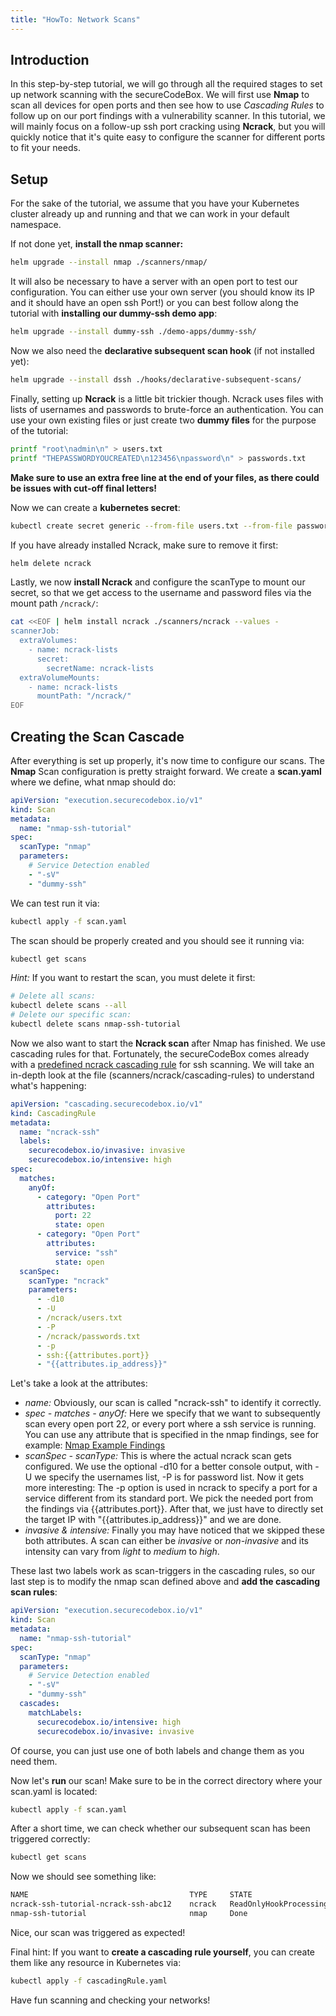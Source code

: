 ```yaml
---
title: "HowTo: Network Scans"
---
```


## Introduction

In this step-by-step tutorial, we will go through all the required stages to set up network scanning with the secureCodeBox. We will first use **Nmap** to scan all devices for open ports and then see how to use *Cascading Rules* to follow up on our port findings with a vulnerability scanner. In this tutorial, we will mainly focus on a follow-up ssh port cracking using **Ncrack**, but you will quickly notice that it's quite easy to configure the scanner for different ports to fit your needs.

## Setup

For the sake of the tutorial, we assume that you have your Kubernetes cluster already up and running and that we can work in your default namespace.

If not done yet, **install the nmap scanner:**

```bash
helm upgrade --install nmap ./scanners/nmap/
```

It will also be necessary to have a server with an open port to test our configuration. You can either use your own server (you should know its IP and it should have an open ssh Port!) or you can best follow along the tutorial with **installing our dummy-ssh demo app**:

```bash
helm upgrade --install dummy-ssh ./demo-apps/dummy-ssh/
```

Now we also need the **declarative subsequent scan hook** (if not installed yet):

```bash
helm upgrade --install dssh ./hooks/declarative-subsequent-scans/
```

Finally, setting up **Ncrack** is a little bit trickier though. Ncrack uses files with lists of usernames and passwords to brute-force an authentication. You can use your own existing files or just create two **dummy files** for the purpose of the tutorial:

```bash
printf "root\nadmin\n" > users.txt
printf "THEPASSWORDYOUCREATED\n123456\npassword\n" > passwords.txt
```

**Make sure to use an extra free line at the end of your files, as there could be issues with cut-off final letters!**

Now we can create a **kubernetes secret**:

```bash
kubectl create secret generic --from-file users.txt --from-file passwords.txt ncrack-lists
```

If you have already installed Ncrack, make sure to remove it first:

```bash
helm delete ncrack
```

Lastly, we now **install Ncrack** and configure the scanType to mount our secret, so that we get access to the username and password files via the mount path `/ncrack/`:

```bash
cat <<EOF | helm install ncrack ./scanners/ncrack --values -
scannerJob:
  extraVolumes:
    - name: ncrack-lists
      secret:
        secretName: ncrack-lists
  extraVolumeMounts:
    - name: ncrack-lists
      mountPath: "/ncrack/"
EOF
```



## Creating the Scan Cascade

After everything is set up properly, it's now time to configure our scans. The **Nmap** Scan configuration is pretty straight forward. We create a **scan.yaml** where we define, what nmap should do:

```yaml
apiVersion: "execution.securecodebox.io/v1"
kind: Scan
metadata:
  name: "nmap-ssh-tutorial"
spec:
  scanType: "nmap"
  parameters:
    # Service Detection enabled
    - "-sV"
    - "dummy-ssh"
```

We can test run it via:

```bash
kubectl apply -f scan.yaml
```

The scan should be properly created and you should see it running via:

```bash
kubectl get scans
```

*Hint:* If you want to restart the scan, you must delete it first:

```bash
# Delete all scans:
kubectl delete scans --all
# Delete our specific scan:
kubectl delete scans nmap-ssh-tutorial
```

Now we also want to start the **Ncrack scan** after Nmap has finished. We use cascading rules for that. Fortunately, the secureCodeBox comes already with a [predefined ncrack cascading rule] for ssh scanning. We will take an in-depth look at the file (scanners/ncrack/cascading-rules) to understand what's happening:

```yaml
apiVersion: "cascading.securecodebox.io/v1"
kind: CascadingRule
metadata:
  name: "ncrack-ssh"
  labels:
    securecodebox.io/invasive: invasive
    securecodebox.io/intensive: high
spec:
  matches:
    anyOf:
      - category: "Open Port"
        attributes:
          port: 22
          state: open
      - category: "Open Port"
        attributes:
          service: "ssh"
          state: open
  scanSpec:
    scanType: "ncrack"
    parameters:
      - -d10
      - -U
      - /ncrack/users.txt
      - -P
      - /ncrack/passwords.txt
      - -p
      - ssh:{{attributes.port}}
      - "{{attributes.ip_address}}"
```

Let's take a look at the attributes:

* *name:* Obviously, our scan is called "ncrack-ssh" to identify it correctly.
* *spec - matches - anyOf:* Here we specify that we want to subsequently scan every open port 22, or every port where a ssh service is running. You can use any attribute that is specified in the nmap findings, see for example: [Nmap Example Findings]
* *scanSpec - scanType:* This is where the actual ncrack scan gets configured. We use the optional -d10 for a better console output, with -U we specify the usernames list, -P is for password list. Now it gets more interesting: The -p option is used in ncrack to specify a port for a service different from its standard port. We pick the needed port from the findings via {{attributes.port}}. After that, we just have to directly set the target IP with "{{attributes.ip_address}}" and we are done.
* *invasive & intensive:* Finally you may have noticed that we skipped these both attributes. A scan can either be *invasive* or *non-invasive* and its intensity can vary from *light* to *medium* to *high*.

These last two labels work as scan-triggers in the cascading rules, so our last step is to modify the nmap scan defined above and **add the cascading scan rules**:

```yaml
apiVersion: "execution.securecodebox.io/v1"
kind: Scan
metadata:
  name: "nmap-ssh-tutorial"
spec:
  scanType: "nmap"
  parameters:
    # Service Detection enabled
    - "-sV"
    - "dummy-ssh"
  cascades:
    matchLabels:
      securecodebox.io/intensive: high
      securecodebox.io/invasive: invasive
```

Of course, you can just use one of both labels and change them as you need them.

Now let's **run** our scan! Make sure to be in the correct directory where your scan.yaml is located:

```bash
kubectl apply -f scan.yaml
```

After a short time, we can check whether our subsequent scan has been triggered correctly:

```bash
kubectl get scans
```

Now we should see something like:

```bash
NAME                                    TYPE     STATE                    FINDINGS
ncrack-ssh-tutorial-ncrack-ssh-abc12    ncrack   ReadOnlyHookProcessing   1
nmap-ssh-tutorial                       nmap     Done                     2
```

Nice, our scan was triggered as expected!

Final hint: If you want to **create a cascading rule yourself**, you can create them like any resource in Kubernetes via:

```bash
kubectl apply -f cascadingRule.yaml
```

Have fun scanning and checking your networks!

[Nmap Example Findings]: https://github.com/secureCodeBox/secureCodeBox-v2/blob/master/scanners/nmap/examples/demo-app-ssh/findings.yaml
[predefined ncrack cascading rule]: https://github.com/secureCodeBox/secureCodeBox-v2/blob/master/scanners/ncrack/cascading-rules/crackssh.yaml

